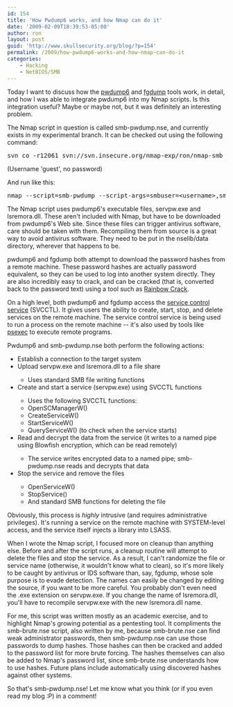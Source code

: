 ```yaml
---
id: 154
title: 'How Pwdump6 works, and how Nmap can do it'
date: '2009-02-09T18:39:53-05:00'
author: ron
layout: post
guid: 'http://www.skullsecurity.org/blog/?p=154'
permalink: /2009/how-pwdump6-works-and-how-nmap-can-do-it
categories:
    - Hacking
    - NetBIOS/SMB
---
```


Today I want to discuss how the <a href='http://foofus.net/fizzgig/pwdump/'>pwdump6</a> and <a href='http://foofus.net/fizzgig/fgdump/'>fgdump</a> tools work, in detail, and how I was able to integrate pwdump6 into my Nmap scripts. Is this integration useful? Maybe or maybe not, but it was definitely an interesting problem. 
<!--more-->
The Nmap script in question is called smb-pwdump.nse, and currently exists in my experimental branch. It can be checked out using the following command:
<pre>svn co -r12061 svn://svn.insecure.org/nmap-exp/ron/nmap-smb</pre>
(Username 'guest', no password)

And run like this:
<pre>nmap --script=smb-pwdump --script-args=smbuser=&lt;username&gt;,smbpass=&lt;password&gt; -p139,445 &lt;host&gt;</pre>

The Nmap script uses pwdump6's executable files, servpw.exe and lsremora.dll. These aren't included with Nmap, but have to be downloaded from pwdump6's Web site. Since these files can trigger antivirus software, care should be taken with them. Recompiling them from source is a great way to avoid antivirus software. They need to be put in the nselib/data directory, wherever that happens to be. 

pwdump6 and fgdump both attempt to download the password hashes from a remote machine. These password hashes are actually password equivalent, so they can be used to log into another system directly. They are also incredibly easy to crack, and can be cracked (that is, converted back to the password text) using a tool such as <a href='http://www.antsight.com/zsl/rainbowcrack/'>Rainbow Crack</a>. 

On a high level, both pwdump6 and fgdump access the <a href='http://viewcvs.samba.org/cgi-bin/viewcvs.cgi/branches/SAMBA_4_0/source/librpc/idl/svcctl.idl?rev=24449&view=log'>service control service</a> (SVCCTL). It gives users the ability to create, start, stop, and delete services on the remote machine. The service control service is being used to run a process on the remote machine -- it's also used by tools like <a href='http://technet.microsoft.com/en-us/sysinternals/bb897553.aspx'>psexec</a> to execute remote programs. 

Pwdump6 and smb-pwdump.nse both perform the following actions:
<ul>

<li>Establish a connection to the target system</li>

<li>Upload servpw.exe and lsremora.dll to a file share</li>
<ul>
    <li>Uses standard SMB file writing functions</li>
</ul>

<li>Create and start a service (servpw.exe) using SVCCTL functions</li>
<ul>
    <li>Uses the following SVCCTL functions:</li>
    <li>OpenSCManagerW()</li>
    <li>CreateServiceW()</li>
    <li>StartServiceW()</li>
    <li>QueryServiceW() (to check when the service starts)</li>
</ul>

<li>Read and decrypt the data from the service (it writes to a named pipe using Blowfish encryption, which can be read remotely)</li>
<ul>
    <li>The service writes encrypted data to a named pipe; smb-pwdump.nse reads and decrypts that data</li>
</ul>

<li>Stop the service and remove the files</li>
<ul>
    <li>OpenServiceW()</li>
    <li>StopService()</li>
    <li>And standard SMB functions for deleting the file</li>
</ul>

</ul>
Obviously, this process is <em>highly</em> intrusive (and requires administrative privileges). It's running a service on the remote machine with SYSTEM-level access, and the service itself injects a library into LSASS.

When I wrote the Nmap script, I focused more on cleanup than anything else. Before and after the script runs, a cleanup routine will attempt to delete the files and stop the service. As a result, I can't randomize the file or service name (otherwise, it wouldn't know what to clean), so it's more likely to be caught by antivirus or IDS software than, say, fgdump, whose sole purpose is to evade detection. The names can easily be changed by editing the source, if you want to be more careful. You probably don't even need the .exe extension on servpw.exe. If you change the name of lsremora.dll, you'll have to recompile servpw.exe with the new lsremora.dll name. 

For me, this script was written mostly as an academic exercise, and to highlight Nmap's growing potential as a pentesting tool. It compliments the smb-brute.nse script, also written by me, because smb-brute.nse can find weak administrator passwords, then smb-pwdump.nse can use those passwords to dump hashes. Those hashes can then be cracked and added to the password list for more brute forcing. The hashes themselves can also be added to Nmap's password list, since smb-brute.nse understands how to use hashes. Future plans include automatically using discovered hashes against other systems.

So that's smb-pwdump.nse! Let me know what you think (or if you even read my blog :P) in a comment! 

